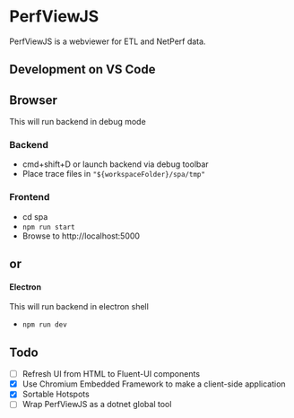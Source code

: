 # PerfViewJS

PerfViewJS is a webviewer for ETL and NetPerf data.

## Development on VS Code

## Browser

This will run backend in debug mode

### Backend

- cmd+shift+D or launch backend via debug toolbar
- Place trace files in `"${workspaceFolder}/spa/tmp"`

### Frontend

- cd spa
- `npm run start`
- Browse to http://localhost:5000

## **or**

#### Electron

This will run backend in electron shell

- `npm run dev`

## Todo

- [ ] Refresh UI from HTML to Fluent-UI components
- [x] Use Chromium Embedded Framework to make a client-side application
- [x] Sortable Hotspots
- [ ] Wrap PerfViewJS as a dotnet global tool
